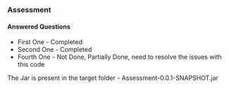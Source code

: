 ### Assessment

#### Answered Questions
- First One - Completed
- Second One - Completed
- Fourth One - Not Done, Partially Done, need to resolve the issues with this code

The Jar is present in the target folder - Assessment-0.0.1-SNAPSHOT.jar
